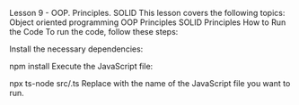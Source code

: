 Lesson 9 - OOP. Principles. SOLID
This lesson covers the following topics:
Object oriented programming
OOP Principles
SOLID Principles
How to Run the Code
To run the code, follow these steps:

Install the necessary dependencies:

npm install
Execute the JavaScript file:

npx ts-node src/<filename>.ts
Replace <filename> with the name of the JavaScript file you want to run.